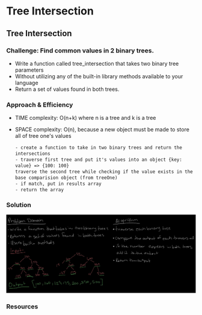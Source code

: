 # Tree Intersection

## Tree Intersection

### Challenge: Find common values in 2 binary trees.
- Write a function called tree_intersection that takes two binary tree parameters
- Without utilizing any of the built-in library methods available to your language
- Return a set of values found in both trees.

### Approach & Efficiency
- TIME complexity: O(n+k) where n is a tree and k is a tree
- SPACE complexity: O(n), because a new object must be made to store all of tree one's values

      - create a function to take in two binary trees and return the intersections
      - traverse first tree and put it's values into an object {key: value} => {100: 100}
      traverse the second tree while checking if the value exists in the base comparision object (from treeOne)
      - if match, put in results array
      - return the array

### Solution
![Whiteboard](./treeintersection.jpg)

### Resources
